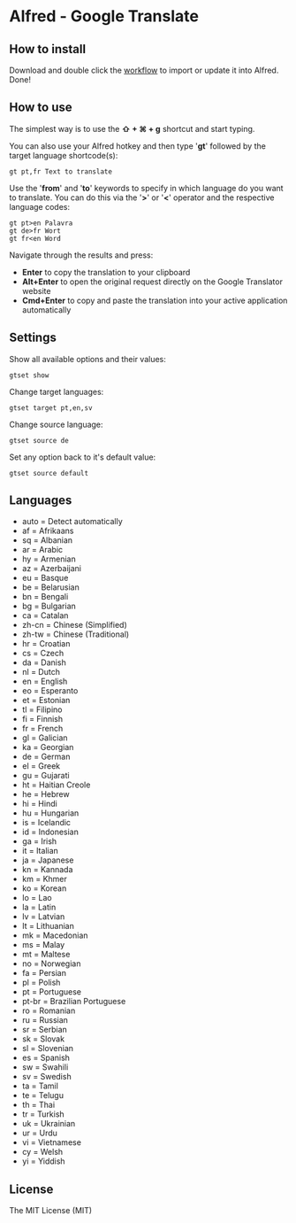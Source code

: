 # Alfred - Google Translate

## How to install

Download and double click the [workflow](https://github.com/DONSA/alfred-google-translate/raw/master/google-translate.alfredworkflow) to import or update it into Alfred. Done!


## How to use

The simplest way is to use the **⇧ + ⌘ + g** shortcut and start typing.

You can also use your Alfred hotkey and then type '**gt**' followed by the target language shortcode(s):
```
gt pt,fr Text to translate
```

Use the '**from**' and '**to**' keywords to specify in which language do you want to translate. You can do this via the '**>**' or '**<**' operator and the respective language codes:
```
gt pt>en Palavra
gt de>fr Wort
gt fr<en Word
```

Navigate through the results and press:
- **Enter** to copy the translation to your clipboard
- **Alt+Enter** to open the original request directly on the Google Translator website
- **Cmd+Enter** to copy and paste the translation into your active application automatically


## Settings

Show all available options and their values:
```
gtset show
```

Change target languages:
```
gtset target pt,en,sv
```

Change source language:
```
gtset source de
```

Set any option back to it's default value:
```
gtset source default
```


## Languages

* auto = Detect automatically
* af = Afrikaans
* sq = Albanian
* ar = Arabic
* hy = Armenian
* az = Azerbaijani
* eu = Basque
* be = Belarusian
* bn = Bengali
* bg = Bulgarian
* ca = Catalan
* zh-cn = Chinese (Simplified)
* zh-tw = Chinese (Traditional)
* hr = Croatian
* cs = Czech
* da = Danish
* nl = Dutch
* en = English
* eo = Esperanto
* et = Estonian
* tl = Filipino
* fi = Finnish
* fr = French
* gl = Galician
* ka = Georgian
* de = German
* el = Greek
* gu = Gujarati
* ht = Haitian Creole
* he = Hebrew
* hi = Hindi
* hu = Hungarian
* is = Icelandic
* id = Indonesian
* ga = Irish
* it = Italian
* ja = Japanese
* kn = Kannada
* km = Khmer
* ko = Korean
* lo = Lao
* la = Latin
* lv = Latvian
* lt = Lithuanian
* mk = Macedonian
* ms = Malay
* mt = Maltese
* no = Norwegian
* fa = Persian
* pl = Polish
* pt = Portuguese
* pt-br = Brazilian Portuguese
* ro = Romanian
* ru = Russian
* sr = Serbian
* sk = Slovak
* sl = Slovenian
* es = Spanish
* sw = Swahili
* sv = Swedish
* ta = Tamil
* te = Telugu
* th = Thai
* tr = Turkish
* uk = Ukrainian
* ur = Urdu
* vi = Vietnamese
* cy = Welsh
* yi = Yiddish


## License

The MIT License (MIT)
